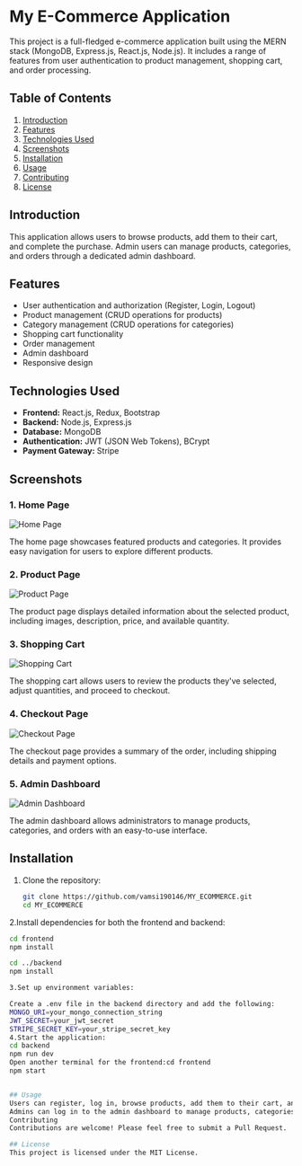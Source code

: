 # My E-Commerce Application

This project is a full-fledged e-commerce application built using the MERN stack (MongoDB, Express.js, React.js, Node.js). It includes a range of features from user authentication to product management, shopping cart, and order processing.

## Table of Contents

1. [Introduction](#introduction)
2. [Features](#features)
3. [Technologies Used](#technologies-used)
4. [Screenshots](#screenshots)
5. [Installation](#installation)
6. [Usage](#usage)
7. [Contributing](#contributing)
8. [License](#license)

## Introduction

This application allows users to browse products, add them to their cart, and complete the purchase. Admin users can manage products, categories, and orders through a dedicated admin dashboard.

## Features

- User authentication and authorization (Register, Login, Logout)
- Product management (CRUD operations for products)
- Category management (CRUD operations for categories)
- Shopping cart functionality
- Order management
- Admin dashboard
- Responsive design

## Technologies Used

- **Frontend:** React.js, Redux, Bootstrap
- **Backend:** Node.js, Express.js
- **Database:** MongoDB
- **Authentication:** JWT (JSON Web Tokens), BCrypt
- **Payment Gateway:** Stripe

## Screenshots

### 1. Home Page

![Home Page](images/homepage.png)

The home page showcases featured products and categories. It provides easy navigation for users to explore different products.

### 2. Product Page

![Product Page](images/productpage.png)

The product page displays detailed information about the selected product, including images, description, price, and available quantity.

### 3. Shopping Cart

![Shopping Cart](images/cart.png)

The shopping cart allows users to review the products they've selected, adjust quantities, and proceed to checkout.

### 4. Checkout Page

![Checkout Page](images/checkout.png)

The checkout page provides a summary of the order, including shipping details and payment options.

### 5. Admin Dashboard

![Admin Dashboard](images/admin-dashboard.png)

The admin dashboard allows administrators to manage products, categories, and orders with an easy-to-use interface.

## Installation

1. Clone the repository:

   ```bash
   git clone https://github.com/vamsi190146/MY_ECOMMERCE.git
   cd MY_ECOMMERCE
   
2.Install dependencies for both the frontend and backend:

```bash
cd frontend
npm install

cd ../backend
npm install

3.Set up environment variables:

Create a .env file in the backend directory and add the following:
MONGO_URI=your_mongo_connection_string
JWT_SECRET=your_jwt_secret
STRIPE_SECRET_KEY=your_stripe_secret_key
4.Start the application:
cd backend
npm run dev
Open another terminal for the frontend:cd frontend
npm start


## Usage
Users can register, log in, browse products, add them to their cart, and place orders.
Admins can log in to the admin dashboard to manage products, categories, and orders.
Contributing
Contributions are welcome! Please feel free to submit a Pull Request.

## License
This project is licensed under the MIT License.
